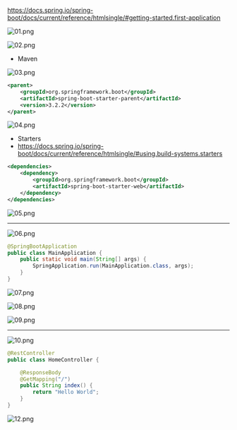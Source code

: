 https://docs.spring.io/spring-boot/docs/current/reference/htmlsingle/#getting-started.first-application


![01.png](img/01.png)

![02.png](img/02.png)

- Maven

![03.png](img/03.png)

```xml
<parent>
    <groupId>org.springframework.boot</groupId>
    <artifactId>spring-boot-starter-parent</artifactId>
    <version>3.2.2</version>
</parent>
```

![04.png](img/04.png)

- Starters
- https://docs.spring.io/spring-boot/docs/current/reference/htmlsingle/#using.build-systems.starters

```xml
<dependencies>
    <dependency>
        <groupId>org.springframework.boot</groupId>
        <artifactId>spring-boot-starter-web</artifactId>
    </dependency>
</dependencies>
```

![05.png](img/05.png)

---

![06.png](img/06.png)

```java
@SpringBootApplication
public class MainApplication {
    public static void main(String[] args) {
        SpringApplication.run(MainApplication.class, args);
    }
}
```

![07.png](img/07.png)

![08.png](img/08.png)

![09.png](img/09.png)

---

![10.png](img/10.png)

```java
@RestController
public class HomeController {

    @ResponseBody
    @GetMapping("/")
    public String index() {
        return "Hello World";
    }
}
```


![12.png](img/11.png)